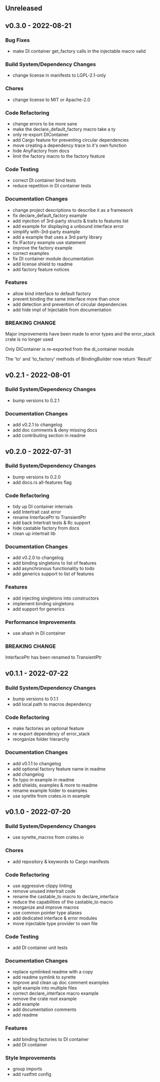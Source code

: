 ## Unreleased


## v0.3.0 - 2022-08-21
### Bug Fixes
- make DI container get_factory calls in the injectable macro valid

### Build System/Dependency Changes
- change license in manifests to LGPL-2.1-only

### Chores
- change license to MIT or Apache-2.0

### Code Refactoring
- change errors to be more sane
- make the declare_default_factory macro take a ty
- only re-export DIContainer
- add Cargo feature for preventing circular dependencies
- move creating a dependency trace to it's own function
- hide AnyFactory from docs
- limit the factory macro to the factory feature

### Code Testing
- correct DI container bind tests
- reduce repetition in DI container tests

### Documentation Changes
- change project descriptions to describe it as a framework
- fix declare_default_factory example
- add injection of 3rd-party structs & traits to features list
- add example for displaying a unbound interface error
- simplify with-3rd-party example
- add a example that uses a 3rd party library
- fix IFactory example use statement
- improve the factory example
- correct examples
- fix DI container module documentation
- add license shield to readme
- add factory feature notices

### Features
- allow bind interface to default factory
- prevent binding the same interface more than once
- add detection and prevention of circular dependencies
- add hide impl of Injectable from documentation

### BREAKING CHANGE

Major improvements have been made to error types and the error_stack crate is no longer used

Only DIContainer is re-exported from the di_container module

The 'to' and 'to_factory' methods of BindingBuilder now return 'Result'


## v0.2.1 - 2022-08-01
### Build System/Dependency Changes
- bump versions to 0.2.1

### Documentation Changes
- add v0.2.1 to changelog
- add doc comments & deny missing docs
- add contributing section in readme


## v0.2.0 - 2022-07-31
### Build System/Dependency Changes
- bump versions to 0.2.0
- add docs.rs all-features flag

### Code Refactoring
- tidy up DI container internals
- add Intertrait cast error
- rename InterfacePtr to TransientPtr
- add back Intertrait tests & Rc support
- hide castable factory from docs
- clean up intertrait lib

### Documentation Changes
- add v0.2.0 to changelog
- add binding singletons to list of features
- add asynchronous functionality to todo
- add generics support to list of features

### Features
- add injecting singletons into constructors
- implement binding singletons
- add support for generics

### Performance Improvements
- use ahash in DI container

### BREAKING CHANGE

InterfacePtr has been renamed to TransientPtr


## v0.1.1 - 2022-07-22
### Build System/Dependency Changes
- bump versions to 0.1.1
- add local path to macros dependency

### Code Refactoring
- make factories an optional feature
- re-export dependency of error_stack
- reorganize folder hierarchy

### Documentation Changes
- add v0.1.1 to changelog
- add optional factory feature name in readme
- add changelog
- fix typo in example in readme
- add shields, examples & more to readme
- rename example folder to examples
- use syrette from crates.io in example


## v0.1.0 - 2022-07-20
### Build System/Dependency Changes
- use syrette_macros from crates.io

### Chores
- add repository & keywords to Cargo manifests

### Code Refactoring
- use aggressive clippy linting
- remove unused intertrait code
- rename the castable_to macro to declare_interface
- reduce the capabilities of the castable_to macro
- reorganize and improve macros
- use common pointer type aliases
- add dedicated interface & error modules
- move injectable type provider to own file

### Code Testing
- add DI container unit tests

### Documentation Changes
- replace symlinked readme with a copy
- add readme symlink to syrette
- improve and clean up doc comment examples
- split example into multiple files
- correct declare_interface macro example
- remove the crate root example
- add example
- add documentation comments
- add readme

### Features
- add binding factories to DI container
- add DI container

### Style Improvements
- group imports
- add rustfmt config

